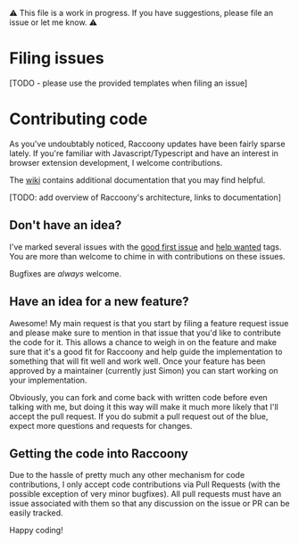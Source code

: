 ⚠ This file is a work in progress. If you have suggestions, please file an issue or let me know. ⚠

# Filing issues
[TODO - please use the provided templates when filing an issue]

# Contributing code

As you've undoubtably noticed, Raccoony updates have been fairly sparse lately. If you're familiar with Javascript/Typescript and have an interest in browser extension development, I welcome contributions.

The [wiki](https://github.com/Simon-Tesla/RaccoonyWebEx/wiki) contains additional documentation that you may find helpful.

[TODO: add overview of Raccoony's architecture, links to documentation]

## Don't have an idea?

I've marked several issues with the [good first issue](https://github.com/Simon-Tesla/RaccoonyWebEx/issues?q=is%3Aissue+is%3Aopen+label%3A%22good+first+issue%22) and [help wanted](https://github.com/Simon-Tesla/RaccoonyWebEx/issues?q=is%3Aissue+is%3Aopen+label%3A%22help+wanted%22) tags. You are more than welcome to chime in with contributions on these issues.

Bugfixes are *always* welcome.

## Have an idea for a new feature?
Awesome! My main request is that you start by filing a feature request issue and please make sure to mention in that issue that you'd like to contribute the code for it. This allows a chance to weigh in on the feature and make sure that it's a good fit for Raccoony and help guide the implementation to something that will fit well and work well. Once your feature has been approved by a maintainer (currently just Simon) you can start working on your implementation.

Obviously, you can fork and come back with written code before even talking with me, but doing it this way will make it much more likely that I'll accept the pull request. If you do submit a pull request out of the blue, expect more questions and requests for changes.

## Getting the code into Raccoony
Due to the hassle of pretty much any other mechanism for code contributions, I only accept code contributions via Pull Requests (with the possible exception of very minor bugfixes). All pull requests must have an issue associated with them so that any discussion on the issue or PR can be easily tracked.

Happy coding!
